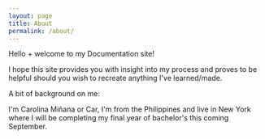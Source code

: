 ```yaml
---
layout: page
title: About
permalink: /about/
---
```


Hello + welcome to my Documentation site!

I hope this site provides you with insight into my process and proves to be helpful should you wish to recreate anything I've learned/made.

A bit of background on me:

I'm Carolina Miñana or Car, I'm from the Philippines and live in New York where I will be completing my final year of bachelor's this coming September.

